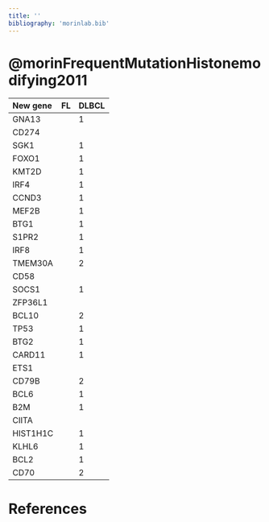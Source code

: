 ```yaml
---
title: ''
bibliography: 'morinlab.bib'
---
```


# @morinFrequentMutationHistonemodifying2011
|New gene|FL|DLBCL
|:-|:-|:-
|GNA13||1 |1 |
|CD274|| |2 |
|SGK1||1 |1 |
|FOXO1||1 |1 |
|KMT2D||1 |1 |
|IRF4||1 |1 |
|CCND3||1 |1 |
|MEF2B||1 |1 |
|BTG1||1 |1 |
|S1PR2||1 |1 |
|IRF8||1 |1 |
|TMEM30A||2 |1 |
|CD58|| |1 |
|SOCS1||1 |1 |
|ZFP36L1|| |1 |
|BCL10||2 |1 |
|TP53||1 |1 |
|BTG2||1 |1 |
|CARD11||1 |1 |
|ETS1|| |1 |
|CD79B||2 |1 |
|BCL6||1 |1 |
|B2M||1 |1 |
|CIITA|| |1 |
|HIST1H1C||1 |1 |
|KLHL6||1 |1 |
|BCL2||1 |1 |
|CD70||2 |1 |

# References

